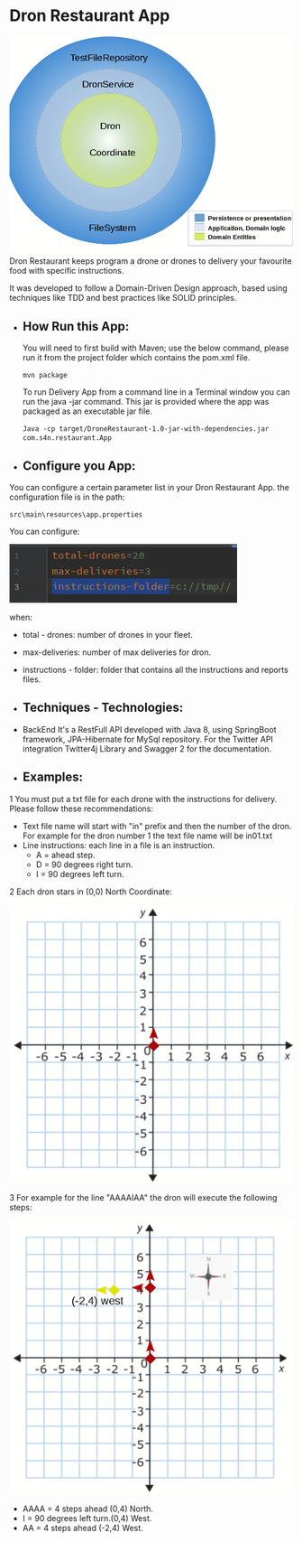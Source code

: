 # Dron Restaurant App 
  ![Principal Screen](Assets/ddd.png)  
 Dron Restaurant keeps program a drone or drones to delivery your favourite food with specific instructions.
 
 It was developed to follow a Domain-Driven Design approach, based using techniques like TDD and best practices like SOLID principles.
 
  * How Run this App:
     - 
       You will need to first build with Maven; use the below command, please run it from the project folder which contains the pom.xml file.
       ```
       mvn package
       ```
       To run Delivery App from a command line in a Terminal window you can run the java -jar command. This jar is provided where the app was packaged as an executable jar file.
       ```
       Java -cp target/DroneRestaurant-1.0-jar-with-dependencies.jar com.s4n.restaurant.App
       ```       
  * Configure you App:
     - 

   You can configure a certain parameter list in your Dron Restaurant App. the configuration file is in the path: 
       
   ```
   src\main\resources\app.properties
   ```
   You can configure:
   
![Configuration File](Assets/configFile.png)

  when:
  
   * total - drones: number of  drones in your fleet.
   * max-deliveries: number of  max deliveries for dron.
   * instructions - folder: folder that contains all the instructions and reports files.

 * Techniques - Technologies:
    -  
        
  + BackEnd
  It's a RestFull API developed with Java 8, using SpringBoot framework, JPA-Hibernate for MySql repository.
        For the Twitter API integration Twitter4j Library and Swagger 2 for the documentation.
        
 * Examples:
    - 
1 You must put a txt file for each drone with the instructions for delivery. Please follow these recommendations:

  * Text file name will start with "in" prefix and then the number of the dron. For example for the dron number 1 the text file name will be in01.txt
  * Line instructions: each line in a file is an instruction.
    * A = ahead step.
    * D = 90 degrees right turn.
    * I = 90 degrees left turn.
    
2  Each dron stars in (0,0) North Coordinate:

![Configuration File](Assets/plano1.png)

3 For example for the line "AAAAIAA"  the dron will execute the following steps:

![Configuration File](Assets/plano2.png)

* AAAA = 4 steps ahead (0,4) North.
* I = 90 degrees left turn.(0,4) West.
* AA = 4 steps ahead (-2,4) West.
    
    
             
